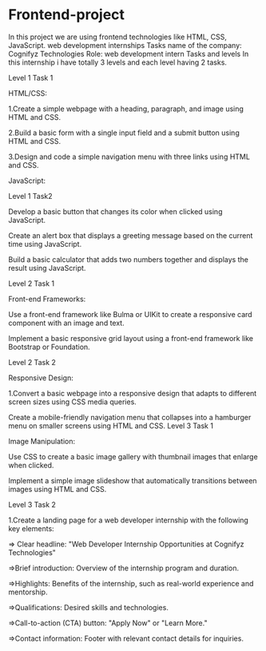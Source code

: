 # Frontend-project
In this project we are using frontend technologies like HTML, CSS, JavaScript.
web development internships Tasks name of the company: Cognifyz Technologies Role: web development intern Tasks and levels In this internship i have totally 3 levels and each level having 2 tasks.

Level 1 Task 1

HTML/CSS:

1.Create a simple webpage with a heading, paragraph, and image using HTML and CSS.

2.Build a basic form with a single input field and a submit button using HTML and CSS.

3.Design and code a simple navigation menu with three links using HTML and CSS.

JavaScript:

Level 1 Task2

Develop a basic button that changes its color when clicked using JavaScript.

Create an alert box that displays a greeting message based on the current time using JavaScript.

Build a basic calculator that adds two numbers together and displays the result using JavaScript.

Level 2 Task 1

Front-end Frameworks:

Use a front-end framework like Bulma or UIKit to create a responsive card component with an image and text.

Implement a basic responsive grid layout using a front-end framework like Bootstrap or Foundation.

Level 2 Task 2

Responsive Design:

1.Convert a basic webpage into a responsive design that adapts to different screen sizes using CSS media queries.

Create a mobile-friendly navigation menu that collapses into a hamburger menu on smaller screens using HTML and CSS.
Level 3 Task 1

Image Manipulation:

Use CSS to create a basic image gallery with thumbnail images that enlarge when clicked.

Implement a simple image slideshow that automatically transitions between images using HTML and CSS.

Level 3 Task 2

1.Create a landing page for a web developer internship with the following key elements:

=> Clear headline: "Web Developer Internship Opportunities at Cognifyz Technologies"

=>Brief introduction: Overview of the internship program and duration.

=>Highlights: Benefits of the internship, such as real-world experience and mentorship.

=>Qualifications: Desired skills and technologies.

=>Call-to-action (CTA) button: "Apply Now" or "Learn More."

=>Contact information: Footer with relevant contact details for inquiries.
